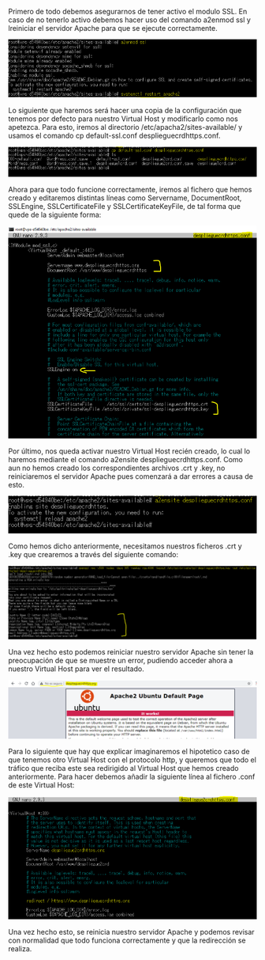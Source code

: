 Primero de todo debemos asegurarnos de tener activo el modulo SSL. En caso de no tenerlo activo debemos hacer uso del comando a2enmod ssl y lreiniciar el servidor Apache para que se ejecute correctamente.

![](img/1.png)

Lo siguiente que haremos será hacer una copia de la configuración que tenemos por defecto para nuestro Virtual Host y modificarlo como nos apetezca. Para esto, iremos al directorio /etc/apacha2/sites-available/ y usamos el comando cp default-ssl.conf desplieguecrdhttps.conf.

![](img/2.png)

Ahora para que todo funcione correctamente, iremos al fichero que hemos creado y editaremos distintas líneas como Servername, DocumentRoot, SSLEngine, SSLCertificateFile y SSLCertificateKeyFile, de tal forma que quede de la siguiente forma:

![](img/3.png)

Por último, nos queda activar nuestro Virtual Host recién creado, lo cual lo haremos mediante el comando a2ensite desplieguecrdhttps.conf. Como aun no hemos creado los correspondientes archivos .crt y .key, no reiniciaremos el servidor Apache pues comenzará a dar errores a causa de esto.

![](img/4.png)

Como hemos dicho anteriormente, necesitamos nuestros ficheros .crt y .key que crearemos a través del siguiente comando:

![](img/5.png)

Una vez hecho esto podemos reiniciar nuestro servidor Apache sin tener la preocupación de que se muestre un error, pudiendo acceder ahora a nuestro Virtual Host para ver el resultado.

![](img/6.png)

Para lo siguiente que hay que explicar imaginaremos el hipotetico caso de que tenemos otro Virtual Host con el protocolo http, y queremos que todo el tráfico que reciba este sea redirigido al Virtual Host que hemos creado anteriormente. Para hacer debemos añadir la siguiente línea al fichero .conf de este Virtual Host:

![](img/7.png)

Una vez hecho esto, se reinicia nuestro servidor Apache y podemos revisar con normalidad que todo funciona correctamente y que la redirección se realiza.
